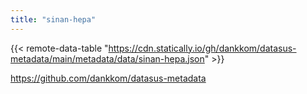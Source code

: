 ```yaml
---
title: "sinan-hepa"
---
```


{{< remote-data-table "https://cdn.statically.io/gh/dankkom/datasus-metadata/main/metadata/data/sinan-hepa.json" >}}

https://github.com/dankkom/datasus-metadata
